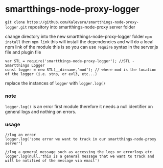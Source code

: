 # smartthings-node-proxy-logger

```git clone https://github.com/Kalevera/smartthings-node-proxy-logger.git``` repository into smartthings-node-proxy server folder

change directory into the new smartthings-node-proxy-logger folder
``` npm install ``` then ``` npm link ``` this will install the dependencies and will do a local npm link of the module this is so you can use ```require``` syntax in the server.js file and plugin file
```
var STL = require('smartthings-node-proxy-logger'); //STL - Smartthings Logger
const logger = new STL(__dirname,'mod'); // where mod is the location of the logger (i.e. stnp, or evl3, etc...)
```
replace the instances of ```logger``` with ```logger.log()```
### note 
```logger.log()``` is an error first module therefore it needs a null identifier on general logs and nothing on errors.

### usage
```
//log an error
logger.log('some error we want to track in our smartthings-node-proxy server')

//log a general message such as accessing the logs or errorlogs etc.
logger.log(null,'this is a general message that we want to track and will be notified of the message via email')

```
